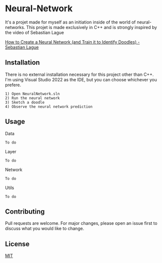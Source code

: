 # Neural-Network
It's a projet made for myself as an initiation inside of the world of neural-networks. This projet is made exclusively in C++ and is strongly inspired by the video of Sebastian Lague

[How to Create a Neural Network (and Train it to Identify Doodles) - Sebastian Lague](https://www.youtube.com/watch?v=hfMk-kjRv4c)

## Installation
There is no external installation necessary for this project other than C++. I'm using Visual Studio 2022 as the IDE, but you can choose whichever you prefere.
```
1) Open NeuralNetwork.sln
2) Run the neural network
3) Sketch a doodle
4) Observe the neural network prediction
```
## Usage
Data
```
To do
```
Layer
```
To do
```
Network
```
To do
```
Utils
```
To do
```
## Contributing

Pull requests are welcome. For major changes, please open an issue first
to discuss what you would like to change.

## License

[MIT](https://choosealicense.com/licenses/mit/)
